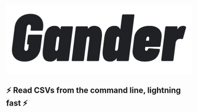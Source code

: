 ![Gander](/gander-text.png?raw=true "Optional Title")
## :zap: Read CSVs from the command line, lightning fast :zap:

